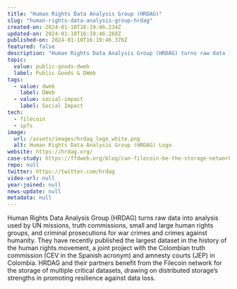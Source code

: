 ```yaml
---
title: "Human Rights Data Analysis Group (HRDAG)"
slug: "human-rights-data-analysis-group-hrdag"
created-on: 2024-01-10T16:19:46.234Z
updated-on: 2024-01-10T16:19:46.268Z
published-on: 2024-01-10T16:19:46.376Z
featured: false
description: "Human Rights Data Analysis Group (HRDAG) turns raw data into analysis used by UN missions, truth commissions, small and large human rights groups, and criminal prosecutions for war crimes and crimes against humanity."
topic:
  value: public-goods-dweb
  label: Public Goods & DWeb
tags:
  - value: dweb
    label: DWeb
  - value: social-impact
    label: Social Impact
tech:
  - filecoin
  - ipfs
image:
  url: /assets/images/hrdag_logo_white.png
  alt: Human Rights Data Analysis Group (HRDAG) Logo
website: https://hrdag.org/
case-study: https://ffdweb.org/blog/can-filecoin-be-the-storage-network-for-human-rights-data/
repo: null
twitter: https://twitter.com/hrdag
video-url: null
year-joined: null
news-update: null
metadata: null
---
```


Human Rights Data Analysis Group (HRDAG) turns raw data into analysis used by UN missions, truth commissions, small and large human rights groups, and criminal prosecutions for war crimes and crimes against humanity. They have recently published the largest dataset in the history of the human rights movement, a joint project with the Colombian truth commission (CEV in the Spanish acronym) and amnesty courts (JEP) in Colombia. HRDAG and their partners benefit from the Filecoin network for the storage of multiple critical datasets, drawing on distributed storage’s strengths in promoting resilience against data loss.
